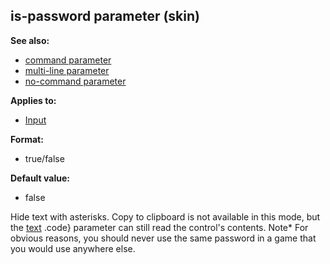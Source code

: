 ## is-password parameter (skin)
**See also:**
*   [command parameter](/ref/%7Bskin%7D/param/command.md) 
*   [multi-line parameter](/ref/%7Bskin%7D/param/multi-line.md) 
*   [no-command parameter](/ref/%7Bskin%7D/param/no-command.md) 
<!-- -->
**Applies to:**
*   [Input](/ref/%7Bskin%7D/control/input.md) 
<!-- -->
**Format:**
*   true/false
<!-- -->
**Default value:**
*   false


Hide text with asterisks. Copy to clipboard is not available in
this mode, but the [text](/ref/%7Bskin%7D/param/text.md) .code} parameter can
still read the control\'s contents.
Note* For obvious reasons, you should never use the same password in a
game that you would use anywhere else.
